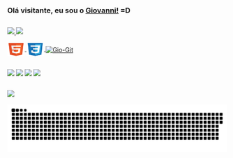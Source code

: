 ### Olá visitante, eu sou o [Giovanni!](https://github.com/giovanniryan) =D
    
   ##


<div>
  <a href="https://github.com/giovanniryan">
  <img height="180em" src="https://github-readme-stats.vercel.app/api?username=giovanniryan&show_icons=true&theme=nightowl"ude_all_commits=true&count_private=true"/>
  <img height="130em" src="https://github-readme-stats.vercel.app/api/top-langs/?username=giovanniryan&layout=compact&langs_count=7&theme=nightowl">
                                                                                                                         

  <div style="display: inline_block"><br>
  <img align="center" alt="Gio-HTML" height="30" width="40" src="https://raw.githubusercontent.com/devicons/devicon/master/icons/html5/html5-original.svg"> 
  <img align="center" alt="Gio-CSS" height="30" width="40" src="https://raw.githubusercontent.com/devicons/devicon/master/icons/css3/css3-original.svg"> 
  <img align="center" alt="Gio-Git" height="55" width="50" src="https://cdn.jsdelivr.net/gh/devicons/devicon/icons/git/git-plain-wordmark.svg" />


  
</div>
  
  ##
  
  <div> 
 
  <a href="https://www.instagram.com/vanni.ryann/" target="_blank"><img src="https://img.shields.io/badge/-Instagram-%23E4405F?style=for-the-badge&logo=instagram&logoColor=white" target="_blank"></a>
  <a href = "mailto:giovanniryandias@outlook.com"><img src="https://img.shields.io/badge/Microsoft_Outlook-0078D4?style=for-the-badge&logo=microsoft-outlook&logoColor=white" target="_blank"></a>
  <a href="https://www.linkedin.com/in/giovanni-cunha-b65b91194/" target="_blank"><img src="https://img.shields.io/badge/-LinkedIn-%230077B5?style=for-the-badge&logo=linkedin&logoColor=white" target="_blank"></a> 
   <a href="https://open.spotify.com/user/2257hfd6rgsflmom62tqjyt3y?si=32e9749027d64df0" target="_blank"><img src="https://img.shields.io/badge/Spotify-1ED760?&style=for-the-badge&logo=spotify&logoColor=white" target="_blank"></a>
   
   
   ##
   
 <img src="https://www.themasterpicks.com/wp-content/uploads/2020/04/22b22287602523.5dbd29081561d.gif">
     
  ![Snake animation](https://github.com/giovanniryan/giovanniryan/blob/output/github-contribution-grid-snake.svg)     
                                                                                                      
</div>
                                                                                                      
  
